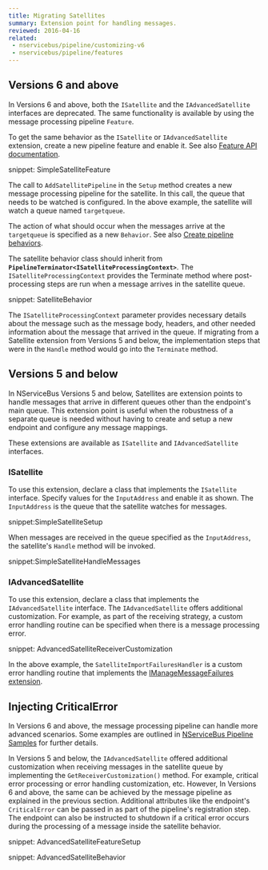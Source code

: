 ```yaml
---
title: Migrating Satellites
summary: Extension point for handling messages.
reviewed: 2016-04-16
related:
 - nservicebus/pipeline/customizing-v6
 - nservicebus/pipeline/features
---
```



## Versions 6 and above

In Versions 6 and above, both the `ISatellite` and the `IAdvancedSatellite` interfaces are deprecated. The same functionality is available by using the message processing pipeline `Feature`.

To get the same behavior as the `ISatellite` or `IAdvancedSatellite` extension, create a new pipeline feature and enable it. See also [Feature API documentation](/nservicebus/pipeline/features.md#feature-api).

snippet: SimpleSatelliteFeature

The call to `AddSatellitePipeline` in the `Setup` method creates a new message processing pipeline for the satellite. In this call, the queue that needs to be watched is configured. In the above example, the satellite will watch a queue named `targetqueue`.

The action of what should occur when the messages arrive at the `targetqueue` is specified as a new `Behavior`. See also [Create pipeline behaviors](/nservicebus/pipeline/customizing-v6.md).

The satellite behavior class should inherit from **`PipelineTerminator<ISatelliteProcessingContext>`**. The `ISatelliteProcessingContext` provides the Terminate method where post-processing steps are run when a message arrives in the satellite queue.

snippet: SatelliteBehavior

The `ISatelliteProcessingContext` parameter provides necessary details about the message such as the message body, headers, and other needed information about the message that arrived in the queue. If migrating from a Satellite extension from Versions 5 and below, the implementation steps that were in the `Handle` method would go into the `Terminate` method.


## Versions 5 and below

In NServiceBus Versions 5 and below, Satellites are extension points to handle messages that arrive in different queues other than the endpoint's main queue. This extension point is useful when the robustness of a separate queue is needed without having to create and setup a new endpoint and configure any message mappings.

These extensions are available as `ISatellite` and `IAdvancedSatellite` interfaces.


### ISatellite

To use this extension, declare a class that implements the `ISatellite` interface. Specify values for the `InputAddress` and enable it as shown. The `InputAddress` is the queue that the satellite watches for messages.

snippet:SimpleSatelliteSetup

When messages are received in the queue specified as the `InputAddress`, the satellite's `Handle` method will be invoked.

snippet:SimpleSatelliteHandleMessages


### IAdvancedSatellite

To use this extension, declare a class that implements the `IAdvancedSatellite` interface. The `IAdvancedSatellite` offers additional customization. For example, as part of the receiving strategy, a custom error handling routine can be specified when there is a message processing error.

snippet: AdvancedSatelliteReceiverCustomization

In the above example, the `SatelliteImportFailuresHandler` is a custom error handling routine that implements the [IManageMessageFailures extension](/nservicebus/pipeline/customizing-error-handling.md).


## Injecting CriticalError

In Versions 6 and above, the message processing pipeline can handle more advanced scenarios. Some examples are outlined in [NServiceBus Pipeline Samples](/samples/pipeline/) for further details.

In Versions 5 and below, the `IAdvancedSatellite` offered additional customization when receiving messages in the satellite queue by implementing the `GetReceiverCustomization()` method. For example, critical error processing or error handling customization, etc. However, In Versions 6 and above, the same can be achieved by the message pipeline as explained in the previous section. Additional attributes like the endpoint's `CriticalError` can be passed in as part of the pipeline's registration step. The endpoint can also be instructed to shutdown if a critical error occurs during the processing of a message inside the satellite behavior.

snippet: AdvancedSatelliteFeatureSetup

snippet: AdvancedSatelliteBehavior